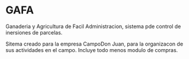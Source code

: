 # GAFA
Ganaderia y Agricultura de Facil Administracion, sistema pde control de inersiones de parcelas.

Sitema creado para la empresa CampoDon Juan, para la organizacon de sus actividades en el campo. Incluye todo menos modulo de compras.
